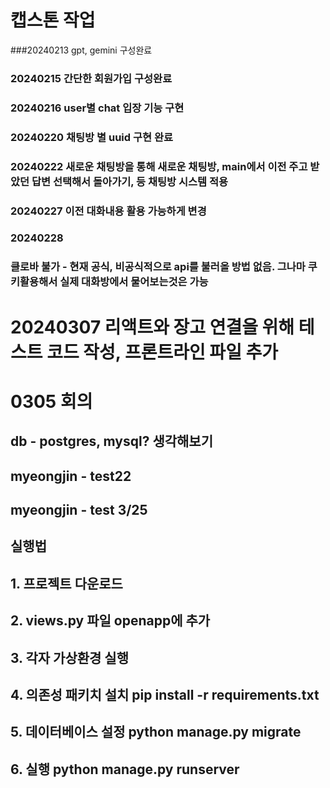 # 캡스톤 작업
###20240213 gpt, gemini 구성완료
### 20240215 간단한 회원가입 구성완료
### 20240216 user별 chat 입장 기능 구현
### 20240220 채팅방 별 uuid 구현 완료
### 20240222 새로운 채팅방을 통해 새로운 채팅방, main에서 이전 주고 받았던 답변 선택해서 돌아가기, 등 채팅방 시스템 적용
### 20240227 이전 대화내용 활용 가능하게 변경
### 20240228 
### 클로바 불가 - 현재 공식, 비공식적으로 api를 불러올 방법 없음. 그나마 쿠키활용해서 실제 대화방에서 물어보는것은 가능

# 20240307 리액트와 장고 연결을 위해 테스트 코드 작성, 프론트라인 파일 추가


# 0305 회의

## db - postgres, mysql? 생각해보기

## myeongjin - test22
## myeongjin - test 3/25

## 실행법
## 1. 프로젝트 다운로드
## 2. views.py 파일 openapp에 추가
## 3. 각자 가상환경 실행
## 4. 의존성 패키치 설치 pip install -r requirements.txt 
## 5. 데이터베이스 설정 python manage.py migrate
## 6. 실행 python manage.py runserver



